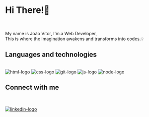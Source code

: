 # Hi There!👋

<br>

My name is João Vitor, I'm a Web Developer, <br>
This is where the imagination awakens and transforms into codes.💡

## Languages ​​and technologies

<br>

<img src="https://img.shields.io/badge/HTML5-E34F26?style=for-the-badge&logo=html5&logoColor=white" alt="html-logo" /> 
<img src="https://img.shields.io/badge/CSS3-1572B6?style=for-the-badge&logo=css3&logoColor=white" alt="css-logo" />
<img src="https://img.shields.io/badge/GIT-E44C30?style=for-the-badge&logo=git&logoColor=white" alt="git-logo" />
<img src="https://img.shields.io/badge/JavaScript-F7DF1E?style=for-the-badge&logo=javascript&logoColor=black" alt="js-logo" />
<img src="https://img.shields.io/badge/Node.js-43853D?style=for-the-badge&logo=node.js&logoColor=white" alt="node-logo" />

## Connect with me

<br>

<a href="https://www.linkedin.com/in/joaovittow/"><img src="https://img.shields.io/badge/LinkedIn-0077B5?style=for-the-badge&logo=linkedin&logoColor=white" alt="linkedin-logo" /><a/>
